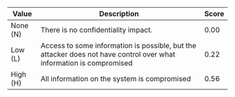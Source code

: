 | **Value** | **Description**                                                                                                     | **Score** | 
| --------- | ------------------------------------------------------------------------------------------------------------------- | --------- |
| None (N)  | There is no confidentiality impact.                                                                                 | 0.00      |
| Low (L)   | Access to some information is possible, but the attacker does not have control over what information is compromised | 0.22      |
| High (H)  | All information on the system is compromised                                                                        | 0.56      |
